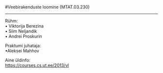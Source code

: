 #Veebirakenduste loomine (MTAT.03.230)
***

Rühm:    
•  Viktorija Berezina   
•  Siim Neljandik   
•  Andrei Proskurin


Praktumi juhataja:   
•Aleksei Mahhov

Aine üldinfo:  
https://courses.cs.ut.ee/2013/vl  
